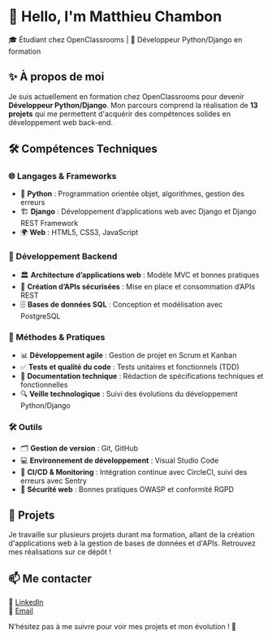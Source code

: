 # 👋 Hello, I'm Matthieu Chambon

🎓 Étudiant chez OpenClassrooms | 🚀 Développeur Python/Django en formation  

## ✨ À propos de moi  
Je suis actuellement en formation chez OpenClassrooms pour devenir **Développeur Python/Django**. Mon parcours comprend la réalisation de **13 projets** qui me permettent d'acquérir des compétences solides en développement web back-end.  

## 🛠 Compétences Techniques  

### **🌐 Langages & Frameworks**  
- 🐍 **Python** : Programmation orientée objet, algorithmes, gestion des erreurs  
- 🏗️ **Django** : Développement d’applications web avec Django et Django REST Framework  
- 🌍 **Web** : HTML5, CSS3, JavaScript  

### **💾 Développement Backend**  
- 🏛️ **Architecture d’applications web** : Modèle MVC et bonnes pratiques  
- 🔗 **Création d’APIs sécurisées** : Mise en place et consommation d’APIs REST  
- 🗄️ **Bases de données SQL** : Conception et modélisation avec PostgreSQL  

### **📌 Méthodes & Pratiques**  
- 📊 **Développement agile** : Gestion de projet en Scrum et Kanban  
- ✅ **Tests et qualité du code** : Tests unitaires et fonctionnels (TDD)  
- 📄 **Documentation technique** : Rédaction de spécifications techniques et fonctionnelles  
- 🔍 **Veille technologique** : Suivi des évolutions du développement Python/Django  

### **🛠️ Outils**  
- 🗂️ **Gestion de version** : Git, GitHub  
- 💻 **Environnement de développement** : Visual Studio Code  
- 🚀 **CI/CD & Monitoring** : Intégration continue avec CircleCI, suivi des erreurs avec Sentry  
- 🔐 **Sécurité web** : Bonnes pratiques OWASP et conformité RGPD  

## 📌 Projets  
Je travaille sur plusieurs projets durant ma formation, allant de la création d'applications web à la gestion de bases de données et d'APIs. Retrouvez mes réalisations sur ce dépôt !  

## 📫 Me contacter  
💼 [LinkedIn](https://www.linkedin.com/in/matthieu-chambon-b713a41a2)  
📧 [Email](mailto:matthieu.chambon44@gmail.com)  

N’hésitez pas à me suivre pour voir mes projets et mon évolution ! 🚀  
